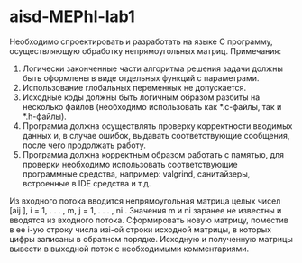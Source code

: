# aisd-MEPhI-lab1
Необходимо спроектировать и разработать на языке C программу, осуществляющую обработку
непрямоугольных матриц.
Примечания:
1. Логически законченные части алгоритма решения задачи должны быть оформлены в виде отдельных функций с параметрами.
2. Использование глобальных переменных не допускается.
3. Исходные коды должны быть логичным образом разбиты на несколько файлов (необходимо
использовать как *.c-файлы, так и *.h-файлы).
4. Программа должна осуществлять проверку корректности вводимых данных и, в случае ошибок,
выдавать соответствующие сообщения, после чего продолжать работу.
5. Программа должна корректным образом работать с памятью, для проверки необходимо использовать соответствующие программные средства, например: valgrind, санитайзеры, встроенные
в IDE средства и т.д.


Из входного потока вводится непрямоугольная матрица целых чисел [aij ], i = 1, . . . , m, j =
1, . . . , ni
. Значения m и ni заранее не известны и вводятся из входного потока.
Сформировать новую матрицу, поместив в ее i-ую строку числа изi-ой строки исходной матрицы,
в которых цифры записаны в обратном порядке.
Исходную и полученную матрицы вывести в выходной поток с необходимыми комментариями.
